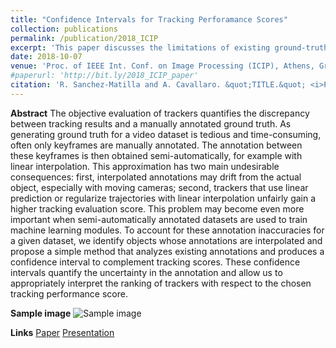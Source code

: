 ```yaml
---
title: "Confidence Intervals for Tracking Perforamance Scores"
collection: publications
permalink: /publication/2018_ICIP
excerpt: 'This paper discusses the limitations of existing ground-truth annotations that are commonly annotated via semi-automatic methods, and proposes the use of confidence intervals that can be estimated directly from already-annotated datasets.'
date: 2018-10-07
venue: 'Proc. of IEEE Int. Conf. on Image Processing (ICIP), Athens, Greece, October 7-10, 2018'
#paperurl: 'http://bit.ly/2018_ICIP_paper'
citation: 'R. Sanchez-Matilla and A. Cavallaro. &quot;TITLE.&quot; <i>Proc. of IEEE Int. Conf. on Image Processing (ICIP)</i>.'
---
```

**Abstract**
The objective evaluation of trackers quantifies the discrepancy between tracking results and a manually annotated ground truth. As generating ground truth for a video dataset is tedious and time-consuming, often only keyframes are manually annotated. The annotation between these keyframes is then obtained semi-automatically, for example with linear interpolation. This approximation has two main undesirable consequences: first, interpolated annotations may drift from the actual object, especially with moving cameras; second, trackers that use linear prediction or regularize trajectories with linear interpolation unfairly gain a higher tracking evaluation score. This problem may become even more important when semi-automatically annotated datasets are used to train machine learning modules. To account for these annotation inaccuracies for a given dataset, we identify objects whose annotations are interpolated and propose a simple method that analyzes existing annotations and produces a confidence interval to complement tracking scores. These confidence intervals quantify the uncertainty in the annotation and allow us to appropriately interpret the ranking of trackers with respect to the chosen tracking performance score. 

**Sample image**
![Sample image](https://risama.github.io/files/2018_ICIP/sample1.png)

**Links**
[Paper](http://bit.ly/2018_ICIP_paper)
[Presentation](http://bit.ly/2018_ICIP_presentation)